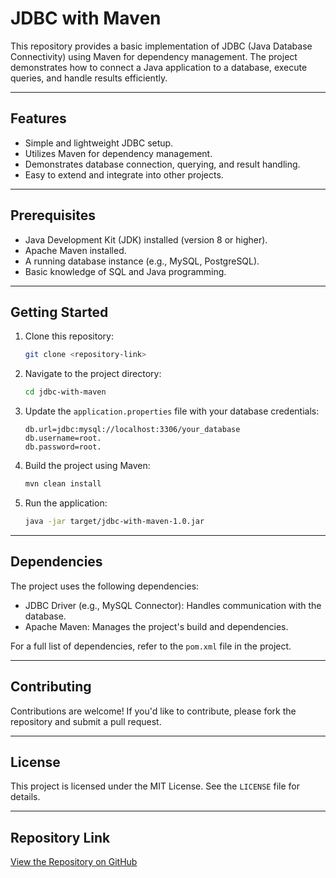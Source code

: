 # JDBC with Maven

This repository provides a basic implementation of JDBC (Java Database Connectivity) using Maven for dependency management. The project demonstrates how to connect a Java application to a database, execute queries, and handle results efficiently.

---

## Features

- Simple and lightweight JDBC setup.
- Utilizes Maven for dependency management.
- Demonstrates database connection, querying, and result handling.
- Easy to extend and integrate into other projects.

---

## Prerequisites

- Java Development Kit (JDK) installed (version 8 or higher).
- Apache Maven installed.
- A running database instance (e.g., MySQL, PostgreSQL).
- Basic knowledge of SQL and Java programming.

---

## Getting Started

1. Clone this repository:

   ```bash
   git clone <repository-link>
   ```

2. Navigate to the project directory:

   ```bash
   cd jdbc-with-maven
   ```

3. Update the `application.properties` file with your database credentials:

   ```properties
   db.url=jdbc:mysql://localhost:3306/your_database
   db.username=root.
   db.password=root.
   ```

4. Build the project using Maven:

   ```bash
   mvn clean install
   ```

5. Run the application:

   ```bash
   java -jar target/jdbc-with-maven-1.0.jar
   ```

---

## Dependencies

The project uses the following dependencies:

- JDBC Driver (e.g., MySQL Connector): Handles communication with the database.
- Apache Maven: Manages the project's build and dependencies.

For a full list of dependencies, refer to the `pom.xml` file in the project.

---

## Contributing

Contributions are welcome! If you'd like to contribute, please fork the repository and submit a pull request.

---

## License

This project is licensed under the MIT License. See the `LICENSE` file for details.

---

## Repository Link

[View the Repository on GitHub](https://github.com/osb15)
